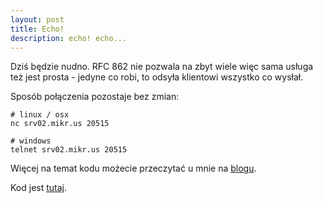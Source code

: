 ```yaml
---
layout: post
title: Echo!
description: echo! echo...
---
```


Dziś będzie nudno. RFC 862 nie pozwala na zbyt wiele więc sama usługa też
jest prosta - jedyne co robi, to odsyła klientowi wszystko co wysłał.

Sposób połączenia pozostaje bez zmian:

	# linux / osx
	nc srv02.mikr.us 20515

	# windows
	telnet srv02.mikr.us 20515


Więcej na temat kodu możecie przeczytać u mnie na [blogu](https://arturtamborski.pl/2018/07/sportowy-tydzien-3-echod).

Kod jest [tutaj](https://github.com/arturtamborski/c-playground/tree/master/echod/).
